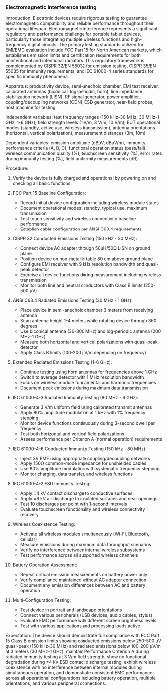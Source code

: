 ### Electromagnetic interference testing

Introduction: Electronic devices require rigorous testing to guarantee electromagnetic compatibility and reliable performance throughout their operational lifespan. Electromagnetic interference represents a significant regulatory and performance challenge for portable tablet devices, particularly those integrating multiple wireless functions and high-frequency digital circuits. The primary testing standards utilized for EMI/EMC evaluation include FCC Part 15 for North American markets, which establishes emission limits and certification requirements for both unintentional and intentional radiators. This regulatory framework is complemented by CISPR 32/EN 55032 for emission testing, CISPR 35/EN 55035 for immunity requirements, and IEC 61000-4 series standards for specific immunity phenomena.

Apparatus: productivity device, semi-anechoic chamber, EMI test receiver, calibrated antennas (biconical, log-periodic, horn), line impedance stabilization network (LISN), RF signal generator, power amplifier, coupling/decoupling networks (CDN), ESD generator, near-field probes, host machine for testing

Independent variables: test frequency ranges (150 kHz-30 MHz, 30 MHz-1 GHz, 1-6 GHz), field strength levels (1 V/m, 3 V/m, 10 V/m), EUT operational modes (standby, active use, wireless transmission), antenna orientations (horizontal, vertical polarization), measurement distances (3m, 10m)

Dependent variables: emission amplitude (dBμV, dBμV/m), immunity performance criteria (A, B, C), functional operation status (pass/fail), wireless communication quality (%), touchscreen sensitivity (%), error rates during immunity testing (%), field uniformity measurements (dB)

Procedure:

1. Verify the device is fully charged and operational by powering on and checking all basic functions.

2. FCC Part 15 Baseline Configuration:
   - Record initial device configuration including wireless module states
   - Document operational modes: standby, typical use, maximum transmission
   - Test touch sensitivity and wireless connectivity baseline performance
   - Establish cable configuration per ANSI C63.4 requirements

3. CISPR 32 Conducted Emissions Testing (150 kHz - 30 MHz):
   - Connect device AC adapter through 50μH/50Ω LISN on ground plane
   - Position device on non-metallic table 80 cm above ground plane
   - Configure EMI receiver with 9 kHz resolution bandwidth and quasi-peak detector
   - Exercise all device functions during measurement including wireless transmission
   - Monitor both line and neutral conductors with Class B limits (250-500 μV)

4. ANSI C63.4 Radiated Emissions Testing (30 MHz - 1 GHz):
   - Place device in semi-anechoic chamber 3 meters from receiving antenna
   - Scan antenna height 1-4 meters while rotating device through 360 degrees
   - Use biconical antenna (30-300 MHz) and log-periodic antenna (200 MHz-1 GHz)
   - Measure both horizontal and vertical polarizations with quasi-peak detector
   - Apply Class B limits (100-200 μV/m depending on frequency)

5. Extended Radiated Emissions Testing (1-6 GHz):
   - Continue testing using horn antennas for frequencies above 1 GHz
   - Switch to average detector with 1 MHz resolution bandwidth
   - Focus on wireless module fundamental and harmonic frequencies
   - Document peak emissions during maximum data transmission

6. IEC 61000-4-3 Radiated Immunity Testing (80 MHz - 6 GHz):
   - Generate 3 V/m uniform field using calibrated transmit antennas
   - Apply 80% amplitude modulation at 1 kHz with 1% frequency stepping
   - Monitor device functions continuously during 3-second dwell per frequency
   - Test both horizontal and vertical field polarizations
   - Assess performance per Criterion A (normal operation) requirements

7. IEC 61000-4-6 Conducted Immunity Testing (150 kHz - 80 MHz):
   - Inject 3V EMF using appropriate coupling/decoupling networks
   - Apply 150Ω common-mode impedance for unshielded cables
   - Use 80% amplitude modulation with systematic frequency stepping
   - Monitor charging, data transfer, and wireless functions

8. IEC 61000-4-2 ESD Immunity Testing:
   - Apply ±4 kV contact discharge to conductive surfaces
   - Apply ±8 kV air discharge to insulated surfaces and near openings
   - Test 10 discharges per point with 1-second intervals
   - Evaluate touchscreen functionality and wireless connectivity recovery

9. Wireless Coexistence Testing:
   - Activate all wireless modules simultaneously (Wi-Fi, Bluetooth, cellular)
   - Measure emissions during maximum data throughput scenarios
   - Verify no interference between internal wireless subsystems
   - Test performance across all supported wireless channels

10. Battery Operation Assessment:
    - Repeat critical emission measurements on battery power only
    - Verify compliance maintained without AC adapter connection
    - Document any emission differences between AC and battery operation

11. Multi-Configuration Testing:
    - Test device in portrait and landscape orientations
    - Connect various peripherals (USB devices, audio cables, stylus)
    - Evaluate EMC performance with different screen brightness levels
    - Test with various applications and processing loads active

Expectation: The device should demonstrate full compliance with FCC Part 15 Class B emission limits showing conducted emissions below 250-500 μV quasi-peak (150 kHz-30 MHz) and radiated emissions below 100-200 μV/m at 3 meters (30 MHz-1 GHz), maintain Performance Criterion A during radiated immunity testing at 3 V/m field strength, show no functional degradation during ±4 kV ESD contact discharge testing, exhibit wireless coexistence with no interference between internal modules during simultaneous operation, and demonstrate consistent EMC performance across all operational configurations including battery operation, multiple orientations, and various peripheral connections.
